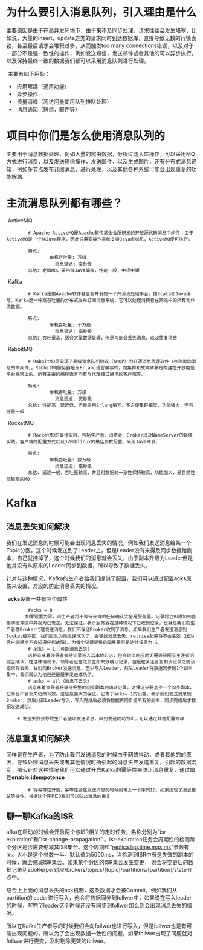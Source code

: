 

# 为什么要引入消息队列，引入理由是什么

​		主要原因是由于在高并发环境下，由于来不及同步处理，请求往往会发生堵塞，比如说，大量的insert，update之类的请求同时到达数据库，直接导致无数的行锁表锁，甚至最后请求会堆积过多，从而触发too many connections错误，以及对于一部分不是强一致性的操作，例如发送短信，发送邮件或者其他的可以异步执行，以及保持最终一致的数据我们都可以采用消息队列进行处理。

​		主要有如下用处：

- ​				应用解耦（通用功能）
- ​                异步操作
- ​                流量消峰（高访问量使用队列排队处理）
- ​                消息通知（短信，邮件等）

# 项目中你们是怎么使用消息队列的

​		主要用于消息数据处理，例如大量的爬虫数据，分析过滤入库操作，可以采用MQ方式进行消费，以及发送短信操作，发送邮件，以及生成图片，还有分布式消息通知，例如多节点发布订阅消息，进行处理，以及其他各种系统可能会出现重复的功能解耦。

# 主流消息队列都有哪些？

​		ActiveMQ

```properties
		# Apache ActiveMQ是Apache软件基金会所研发的开放源代码消息中间件；由于ActiveMQ是一个纯Java程序，因此只需要操作系统支持Java虚拟机，ActiveMQ便可执行。
		
		特点: 
				单机吞吐量: 万级
				  消息延迟: 毫秒级
		总结: 老牌MQ，采用纯JAVA编写，性能一般，中规中矩
```

​		Kafka

```properties
		# Kafka是由Apache软件基金会开发的一个开源流处理平台，由Scala和Java编写。Kafka是一种高吞吐量的分布式发布订阅消息系统，它可以处理消费者在网站中的所有动作流数据。 
		
		特点: 
				单机吞吐量: 十万级
				  消息延迟: 毫秒级
		总结: 吞吐量高，适合大量数据处理，但是可能会丢失消息，以及重复消费
```

​		RabbitMQ

```properties
		# RabbitMQ是实现了高级消息队列协议（AMQP）的开源消息代理软件（亦称面向消息的中间件）。RabbitMQ服务器是用Erlang语言编写的，而集群和故障转移是构建在开放电信平台框架上的。所有主要的编程语言均有与代理接口通讯的客户端库。
		
		特点: 
				单机吞吐量: 万级
				  消息延迟: 微秒级
		总结: 性能高，延迟低，但是采用Erlang编写，不方便集群拓展，功能强大，但吞吐量一般
```

​		RocketMQ

```properties
		# RocketMQ的最佳实践，包括生产者、消费者、Broker以及NameServer的最佳实践，客户端的配置方式以及JVM和linux的最佳参数配置。采用Java开发。
		
		特点: 
				单机吞吐量: 数万级
				  消息延迟: 毫秒级
		总结: 延迟一般，吞吐量较高，并且对数据的一致性保持较高，功能强大，是目前性能较高的MQ
```

# Kafka

## 消息丢失如何解决

​		我们在发送消息的时候可能会出现消息丢失的情况，例如我们发送消息给某一个Topic分区，这个时候发送到了Leader上，但是Leader没有来得及同步数据给副本，自己就挂掉了，这个时候我们的消息就会丢失，由于副本升级为Leader但是他并没有从原来的Leader同步到数据，所以导致了数据丢失。

​		针对与这种情况，Kafka的生产者给我们提供了配置，我们可以通过配置**acks**属性来设置，对应的防止消息丢失的情况。

​		**acks**设置一共有三个属性

```properties
		#acks = 0 
       如果设置为零，则生产者将不等待来自的任何确认完全是服务器。记录将立即添加到套接字缓冲区中并视为已发送。无法保证。表示服务器在这种情况下已收到记录，也就是我们的生产者像Broker代理发送消息，我们不保证Broker收到了消息，如果我们生产者发送消息到Socket缓冲区，我们就认为他发送成功了，会导致消息丢失，retries配置将不会生效（因为客户端通常不会知道任何故障）。为每个记录提供的偏移量将是始终设置为-1。
		# acks = 1 (可能消息丢失)
        这将意味着领导者会将记录写入其本地日志，但会做出响应而无需等待所有关注者的完全确认。在这种情况下，领导者应在之后立即失败确认记录，但是在关注者复制该记录之前该记录将丢失，我们向Broker发送消息，至少写入Leader，然后Leader将数据同步到1个副本集中，我们就认为他已经是属于发送成功了。
		# acks = all（消息不丢失）
        这意味着领导者将等待完整的同步副本到确认记录。这保证只要至少一个同步副本，记录也不会丢失仍然有效。这是最强大的保证。它等于acks=-1的设置，表示我们发送消息到Broker，然后分区Leader写入，写入完成后必须将数据再同步给所有的副本，同步完成后才数据发送成功。
    
    # 发送失败会导致生产者循环发送消息，直到发送成功为止，可以通过其他配置修改
```

## 消息重复如何解决

​		同样是在生产者，为了防止我们发送消息的时候由于网络抖动，或者其他的的原因，导致处理消息丢失或者其他情况时所引起的消息生产发送重复，引起的数据混乱，那么针对这种情况我们可以通过开启Kafka的幂等性来防止消息重复，通过属性**enable.idempotence**

```properties
		# 将幂等性开启，幂等性会在发送消息的时候附带上一个序列ID，如果出现了消息重试等操作，根据这个序列ID我们可以防止消息的重复
```

## 聊一聊Kafka的ISR

​		afka在启动的时候会开启两个与ISR相关的定时任务，名称分别为“isr-expiration"和”isr-change-propagation".。isr-expiration任务会周期性的检测每个分区是否需要缩减其ISR集合。这个周期和“[replica.lag.time.max.ms](http://replica.lag.time.max.ms/)”参数有关。大小是这个参数一半。默认值为5000ms，当检测到ISR中有是失效的副本的时候，就会缩减ISR集合。如果某个分区的ISR集合发生变更， 则会将变更后的数据记录到ZooKerper对应/brokers/topics/[topic]/partitions/[partition]/state节点中。

​		结合上上面的消息丢失的ack机制，这条数据才会被Commit，例如我们从partition的leader进行写入，他会将数据同步到follwer中，如果说在写入leader的时候，写完了leader这个时候还没有同步到follwer那么则会出现消息丢失的情况。

​		所以在Kafka生产者写的时候我们会向follwer也进行写入，但是follwer也是有可能出现问题的，所以为了会出现数据一致性的问题，如果follwer出现了问题就对follwer进行更变，及时剔除无效的follwer。

​		

